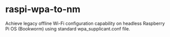 # raspi-wpa-to-nm
Achieve legacy offline Wi-Fi configuration capability on headless Raspberry Pi OS (Bookworm) using standard wpa_supplicant.conf file.
